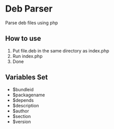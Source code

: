 # Deb Parser
Parse deb files using php
## How to use
1. Put file.deb in the same directory as index.php
2. Run index.php
3. Done
## Variables Set
- $bundleid
- $packagename
- $depends
- $description
- $author
- $section
- $version
